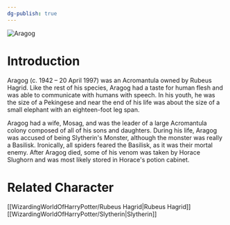 ```yaml
---
dg-publish: true
---
```

![Aragog](http://rxbg5ysja.bkt.gdipper.com/Aragog.png)
# Introduction
Aragog (c. 1942 – 20 April 1997) was an Acromantula owned by Rubeus Hagrid. Like the rest of his species, Aragog had a taste for human flesh and was able to communicate with humans with speech. In his youth, he was the size of a Pekingese and near the end of his life was about the size of a small elephant with an eighteen-foot leg span.

Aragog had a wife, Mosag, and was the leader of a large Acromantula colony composed of all of his sons and daughters. During his life, Aragog was accused of being Slytherin's Monster, although the monster was really a Basilisk. Ironically, all spiders feared the Basilisk, as it was their mortal enemy. After Aragog died, some of his venom was taken by Horace Slughorn and was most likely stored in Horace's potion cabinet.

# Related Character
[[WizardingWorldOfHarryPotter/Rubeus Hagrid\|Rubeus Hagrid]]
[[WizardingWorldOfHarryPotter/Slytherin\|Slytherin]]
